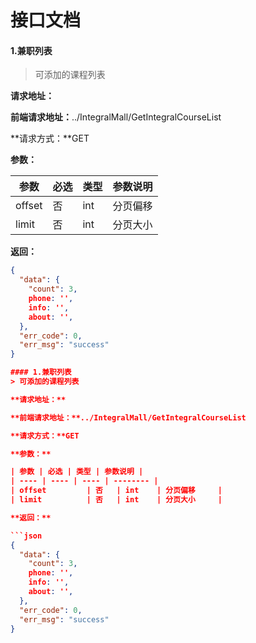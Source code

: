 # 接口文档
#### 1.兼职列表
> 可添加的课程列表

**请求地址：**

**前端请求地址：**../IntegralMall/GetIntegralCourseList

**请求方式：**GET

**参数：**

| 参数 | 必选 | 类型 | 参数说明 |
| ---- | ---- | ---- | -------- |
| offset         | 否   | int    | 分页偏移     |
| limit          | 否   | int    | 分页大小     |

**返回：**

```json
{
  "data": {
    "count": 3,
    phone: '',
    info: '',
    about: '', 
  },
  "err_code": 0,
  "err_msg": "success"
}

#### 1.兼职列表
> 可添加的课程列表

**请求地址：**

**前端请求地址：**../IntegralMall/GetIntegralCourseList

**请求方式：**GET

**参数：**

| 参数 | 必选 | 类型 | 参数说明 |
| ---- | ---- | ---- | -------- |
| offset         | 否   | int    | 分页偏移     |
| limit          | 否   | int    | 分页大小     |

**返回：**

```json
{
  "data": {
    "count": 3,
    phone: '',
    info: '',
    about: '', 
  },
  "err_code": 0,
  "err_msg": "success"
}
